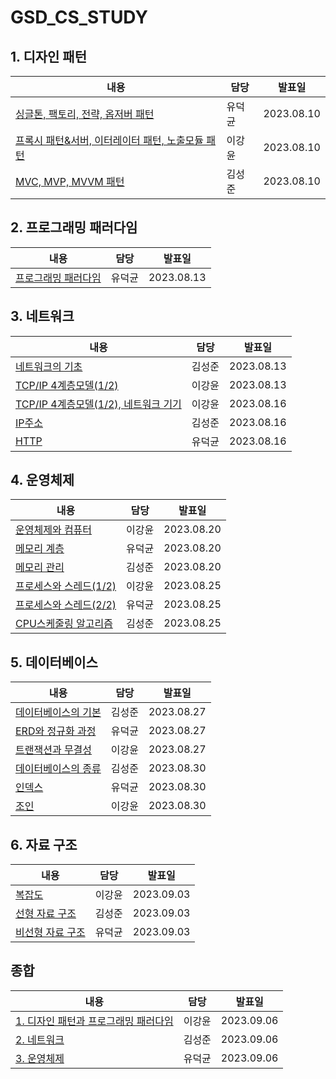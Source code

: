 # GSD_CS_STUDY

## 1. 디자인 패턴

| 내용                                                                                                                                                                                                                         | 담당   | 발표일     |
| ---------------------------------------------------------------------------------------------------------------------------------------------------------------------------------------------------------------------------- | ------ | ---------- |
| [싱글톤, 팩토리, 전략, 옵저버 패턴](https://github.com/GangSeongDokk/GSD_CS_STUDY/blob/main/1.1%20%EB%94%94%EC%9E%90%EC%9D%B8%20%ED%8C%A8%ED%84%B4/%EB%94%94%EC%9E%90%EC%9D%B8%20%ED%8C%A8%ED%84%B4%201-4.md)                | 유덕균 | 2023.08.10 |
| [프록시 패턴&서버, 이터레이터 패턴, 노출모듈 패턴](https://github.com/GangSeongDokk/GSD_CS_STUDY/blob/main/1.1%20%EB%94%94%EC%9E%90%EC%9D%B8%20%ED%8C%A8%ED%84%B4/%EB%94%94%EC%9E%90%EC%9D%B8%20%ED%8C%A8%ED%84%B4%205-7.md) | 이강윤 | 2023.08.10 |
| [MVC, MVP, MVVM 패턴](https://github.com/GangSeongDokk/GSD_CS_STUDY/blob/main/1.1%20%EB%94%94%EC%9E%90%EC%9D%B8%20%ED%8C%A8%ED%84%B4/%EB%94%94%EC%9E%90%EC%9D%B8%20%ED%8C%A8%ED%84%B4%201-4.md)                              | 김성준 | 2023.08.10 |

## 2. 프로그래밍 패러다임

| 내용                                                                                                                                                                                                                                                             | 담당   | 발표일     |
| ---------------------------------------------------------------------------------------------------------------------------------------------------------------------------------------------------------------------------------------------------------------- | ------ | ---------- |
| [프로그래밍 패러다임](https://github.com/GangSeongDokk/GSD_CS_STUDY/blob/main/2.%20%ED%94%84%EB%A1%9C%EA%B7%B8%EB%9E%98%EB%B0%8D%20%ED%8C%A8%EB%9F%AC%EB%8B%A4%EC%9E%84/%ED%94%84%EB%A1%9C%EA%B7%B8%EB%9E%98%EB%B0%8D%20%ED%8C%A8%EB%9F%AC%EB%8B%A4%EC%9E%84.md) | 유덕균 | 2023.08.13 |

## 3. 네트워크

| 내용                                                                                                                                                                                                   | 담당   | 발표일     |
| ------------------------------------------------------------------------------------------------------------------------------------------------------------------------------------------------------ | ------ | ---------- |
| [네트워크의 기초](https://github.com/GangSeongDokk/GSD_CS_STUDY/blob/main/3.%20%EB%84%A4%ED%8A%B8%EC%9B%8C%ED%81%AC/%EB%84%A4%ED%8A%B8%EC%9B%8C%ED%81%AC%EC%9D%98%20%EA%B8%B0%EC%B4%88.md)             | 김성준 | 2023.08.13 |
| [TCP/IP 4계층모델(1/2)](https://github.com/GangSeongDokk/GSD_CS_STUDY/blob/main/3.%20%EB%84%A4%ED%8A%B8%EC%9B%8C%ED%81%AC/%EA%B3%84%EC%B8%B5%EA%B5%AC%EC%A1%B0.md)                                     | 이강윤 | 2023.08.13 |
| [TCP/IP 4계층모델(1/2), 네트워크 기기](https://github.com/GangSeongDokk/GSD_CS_STUDY/blob/main/3.%20%EB%84%A4%ED%8A%B8%EC%9B%8C%ED%81%AC/%EB%84%A4%ED%8A%B8%EC%9B%8C%ED%81%AC%20%EA%B8%B0%EA%B8%B0.md) | 이강윤 | 2023.08.16 |
| [IP주소](https://github.com/GangSeongDokk/GSD_CS_STUDY/blob/main/3.%20%EB%84%A4%ED%8A%B8%EC%9B%8C%ED%81%AC/IP%EC%A3%BC%EC%86%8C.md)                                                                    | 김성준 | 2023.08.16 |
| [HTTP](https://github.com/GangSeongDokk/GSD_CS_STUDY/blob/main/3.%20%EB%84%A4%ED%8A%B8%EC%9B%8C%ED%81%AC/HTTP.md)                                                                                      | 유덕균 | 2023.08.16 |

## 4. 운영체제

| 내용                                                                                                                                                                                                  | 담당   | 발표일     |
| ----------------------------------------------------------------------------------------------------------------------------------------------------------------------------------------------------- | ------ | ---------- |
| [운영체제와 컴퓨터](https://github.com/GangSeongDokk/GSD_CS_STUDY/blob/main/4.%20%EC%9A%B4%EC%98%81%EC%B2%B4%EC%A0%9C/%EC%9A%B4%EC%98%81%EC%B2%B4%EC%A0%9C%EC%99%80%20%EC%BB%B4%ED%93%A8%ED%84%B0.md) | 이강윤 | 2023.08.20 |
| [메모리 계층](https://github.com/GangSeongDokk/GSD_CS_STUDY/blob/main/4.%20%EC%9A%B4%EC%98%81%EC%B2%B4%EC%A0%9C/%EB%A9%94%EB%AA%A8%EB%A6%AC%20%EA%B3%84%EC%B8%B5.md)                                  | 유덕균 | 2023.08.20 |
| [메모리 관리](https://github.com/GangSeongDokk/GSD_CS_STUDY/blob/main/4.%20%EC%9A%B4%EC%98%81%EC%B2%B4%EC%A0%9C/%EB%A9%94%EB%AA%A8%EB%A6%AC%20%EA%B4%80%EB%A6%AC.md)                                  | 김성준 | 2023.08.20 |
| [프로세스와 스레드(1/2)](./4.%20%EC%9A%B4%EC%98%81%EC%B2%B4%EC%A0%9C/%ED%94%84%EB%A1%9C%EC%84%B8%EC%8A%A4%EC%99%80%20%EC%8A%A4%EB%A0%88%EB%93%9C1.md)                                                 | 이강윤 | 2023.08.25 |
| [프로세스와 스레드(2/2)](./4.%20%EC%9A%B4%EC%98%81%EC%B2%B4%EC%A0%9C/%ED%94%84%EB%A1%9C%EC%84%B8%EC%8A%A4%EC%99%80%20%EC%8A%A4%EB%A0%88%EB%93%9C2.md)                                                 | 유덕균 | 2023.08.25 |
| [CPU스케줄링 알고리즘](./4.%20%EC%9A%B4%EC%98%81%EC%B2%B4%EC%A0%9C/CPU%EC%8A%A4%EC%BC%80%EC%A4%84%EB%A7%81%20%EC%95%8C%EA%B3%A0%EB%A6%AC%EC%A6%98.md)                                                 | 김성준 | 2023.08.25 |

## 5. 데이터베이스

| 내용                                                                | 담당   | 발표일     |
| ------------------------------------------------------------------- | ------ | ---------- |
| [데이터베이스의 기본](./5.%20데이터베이스/데이터베이스의%20기본.md) | 김성준 | 2023.08.27 |
| [ERD와 정규화 과정](./5.%20데이터베이스/ERD와%20정규화%20과정.md)   | 유덕균 | 2023.08.27 |
| [트랜잭션과 무결성](./5.%20데이터베이스/트랜잭션과%20무결성.md)     | 이강윤 | 2023.08.27 |
|[데이터베이스의 종류](./5.%20데이터베이스/데이터베이스의%20종류.md)|김성준|2023.08.30|
|[인덱스](./5.%20데이터베이스/인덱스.md)|유덕균|2023.08.30|
|[조인](./5.%20데이터베이스/조인.md)|이강윤|2023.08.30|

## 6. 자료 구조

|내용|담당|발표일|
|-|-|-|
|[복잡도](./6.%20자료%20구조/복잡도.md)|이강윤|2023.09.03|
|[선형 자료 구조](./6.%20자료%20구조/선형%20자료%20구조.md)|김성준|2023.09.03|
|[비선형 자료 구조](./6.%20자료%20구조/비선형%20자료%20구조.md)|유덕균|2023.09.03|

## 종합

|내용|담당|발표일|
|-|-|-|
|[1. 디자인 패턴과 프로그래밍 패러다임](./종합/1.%20디자인%20패턴과%20프로그래밍%20패러다임.md)|이강윤|2023.09.06|
|[2. 네트워크](./종합/2.%20네트워크.md)|김성준|2023.09.06|
|[3. 운영체제](./종합/3.%20운영체제.md)|유덕균|2023.09.06|
